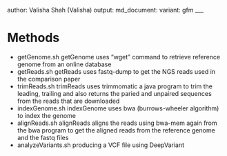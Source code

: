 author: Valisha Shah (Valisha) output: md\_document: variant: gfm \_\_\_

Methods
=======

-   getGenome.sh getGenome uses “wget” command to retrieve reference
    genome from an online database
-   getReads.sh getReads uses fastq-dump to get the NGS reads used in
    the comparison paper
-   trimReads.sh trimReads uses trimmomatic a java program to trim the
    leading, trailing and also returns the paried and unpaired sequences
    from the reads that are downloaded
-   indexGenome.sh indexGenome uses bwa (burrows-wheeler algorithm) to
    index the genome
-   alignReads.sh alignReads aligns the reads using bwa-mem again from
    the bwa program to get the aligned reads from the reference genome
    and the fastq files
-   analyzeVariants.sh producing a VCF file using DeepVariant
